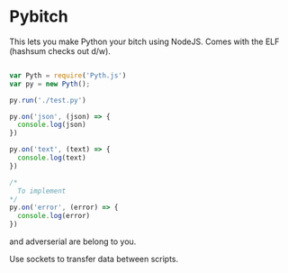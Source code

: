 # Pybitch
This  lets you make Python your bitch using NodeJS. Comes with the ELF (hashsum checks out d/w).

```javascript

var Pyth = require('Pyth.js')
var py = new Pyth();

py.run('./test.py')

py.on('json', (json) => {
  console.log(json)
})

py.on('text', (text) => {
  console.log(text)
})

/*
  To implement
*/
py.on('error', (error) => {
  console.log(error)
})

```

and adverserial are belong to you.

Use sockets to transfer data between scripts.
